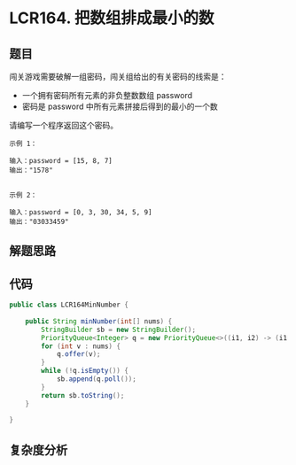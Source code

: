 # LCR164. 把数组排成最小的数

## 题目
闯关游戏需要破解一组密码，闯关组给出的有关密码的线索是：

- 一个拥有密码所有元素的非负整数数组 password
- 密码是 password 中所有元素拼接后得到的最小的一个数
  
请编写一个程序返回这个密码。

```
示例 1：

输入：password = [15, 8, 7]
输出："1578"


示例 2：

输入：password = [0, 3, 30, 34, 5, 9]
输出："03033459"
```

## 解题思路


## 代码
```java
public class LCR164MinNumber {
        
    public String minNumber(int[] nums) {
        StringBuilder sb = new StringBuilder();
        PriorityQueue<Integer> q = new PriorityQueue<>((i1, i2) -> (i1 + "" + i2).compareTo(i2 + "" + i1));
        for (int v : nums) {
            q.offer(v);
        }
        while (!q.isEmpty()) {
            sb.append(q.poll());
        }
        return sb.toString();
    }
    
}
```

## 复杂度分析

